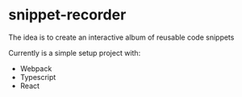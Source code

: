# snippet-recorder
The idea is to create an interactive album of reusable code snippets

Currently is a simple setup project with:
- Webpack
- Typescript
- React
